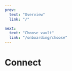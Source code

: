 ```yaml
---
prev:
  text: "Overview"
  link: "/"

next:
  text: "Choose vault"
  link: "/onboarding/choose"
---
```


# Connect
